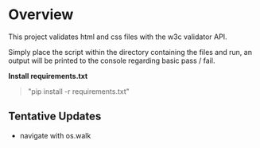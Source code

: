 # Overview
This project validates html and css files with the w3c validator API.

Simply place the script within the directory containing the files and run, an output will be printed to the console regarding basic pass / fail.

**Install requirements.txt**
> "pip install -r requirements.txt"

## Tentative Updates
- navigate with os.walk

